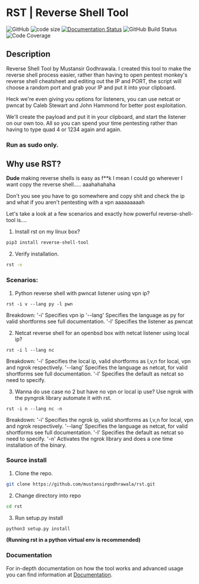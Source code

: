 # RST | Reverse Shell Tool

![GitHub](https://img.shields.io/github/license/mustansirgodhrawala/rst)
![code size](https://img.shields.io/github/languages/code-size/mustansirgodhrawala/rst)
[![Documentation Status](https://readthedocs.org/projects/reverse-shell-tool/badge/?version=latest)](https://reverse-shell-tool.readthedocs.io/en/latest/?badge=latest)
![GitHub Build Status](https://img.shields.io/github/workflow/status/mustansirgodhrawala/rst/Tests)
![Code Coverage](https://codecov.io/gh/mustansirgodhrawala/rst/branch/master/graph/badge.svg?token=28PKVCT5G0)

## Description

Reverse Shell Tool by Mustansir Godhrawala. I created this tool to make the reverse shell process easier, rather than having to open pentest monkey's reverse shell cheatsheet and editing out the IP and PORT, the script will choose a random port and grab your IP and put it into your clipboard.

Heck we're even giving you options for listeners, you can use netcat or pwncat by Caleb Stewart and John Hammond for better post exploitation.

We'll create the payload and put it in your clipboard, and start the listener on our own too. All so you can spend your time pentesting rather than having to type quad 4 or 1234 again and again.

### **Run as sudo only.**

## Why use RST?

**Dude** making reverse shells is easy as  f\*\*k I mean I could go wherever I want copy the reverse shell..... aaahahahaha

Don't you see you have to go somewhere and copy shit and check the ip and what if you aren't pentesting with a vpn aaaaaaaaah

Let's take a look at a few scenarios and exactly how powerful reverse-shell-tool is....

1. Install rst on my linux box?
```bash
pip3 install reverse-shell-tool
```

2. Verify installation.
```bash
rst -v
```

### Scenarios:

1. Python reverse shell with pwncat listener using vpn ip?
```
rst -i v --lang py -l pwn
```
Breakdown: '-i' Specifies vpn ip
		   '--lang' Specifies the language as py for valid shortforms see full documentation.
		   '-l' Specifies the listener as pwncat

2. Netcat reverse shell for an openbsd box with netcat listener using local ip?
```
rst -i l --lang nc
```
Breakdown: '-i' Specifies the local ip, valid shortforms as l,v,n for local, vpn and ngrok respectively.
		   '--lang' Specifies the language as netcat, for valid shortforms see full documentation.
		   '-l' Specifies the default as netcat so need to specify.

3. Wanna do use case no 2 but have no vpn or local ip use? Use ngrok with the pyngrok library automate it with rst.
```
rst -i n --lang nc -n
```
Breakdown: '-i' Specifies the ngrok ip, valid shortforms as l,v,n for local, vpn and ngrok respectively.
		   '--lang' Specifies the language as netcat, for valid shortforms see full documentation.
		   '-l' Specifies the default as netcat so need to specify.
		   '-n' Activates the ngrok library and does a one time installation of the binary.

### Source install

1. Clone the repo.
```bash
git clone https://github.com/mustansirgodhrawala/rst.git
```

2. Change directory into repo
```bash
cd rst
```

3. Run setup.py install
```bash
python3 setup.py install
```

**(Running rst in a python virtual env is recommended)**

### Documentation
For in-depth documentation on how the tool works and advanced usage you can find information at [Documentation](https://reverse-shell-tool.readthedocs.io/en/latest/).
